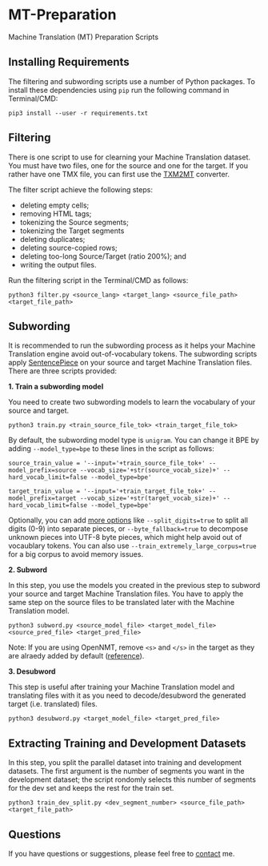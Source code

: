 # MT-Preparation
Machine Translation (MT) Preparation Scripts

## Installing Requirements

The filtering and subwording scripts use a number of Python packages. To install these dependencies using `pip` run the following command in Terminal/CMD:

```
pip3 install --user -r requirements.txt
```

## Filtering
There is one script to use for clearning your Machine Translation dataset. You must have two files, one for the source and one for the target. If you rather have one TMX file, you can first use the [TXM2MT](https://github.com/ymoslem/file-converters) converter.

The filter script achieve the following steps:
* deleting empty cells;
* removing HTML tags;
* tokenizing the Source segments;
* tokenizing the Target segments
* deleting duplicates;
* deleting source-copied rows;
* deleting too-long Source/Target (ratio 200%); and
* writing the output files.

Run the filtering script in the Terminal/CMD as follows:
```
python3 filter.py <source_lang> <target_lang> <source_file_path> <target_file_path>
```

## Subwording

It is recommended to run the subwording process as it helps your Machine Translation engine avoid out-of-vocabulary tokens. The subwording scripts apply [SentencePiece](https://github.com/google/sentencepiece) on your source and target Machine Translation files. There are three scripts provided:

**1. Train a subwording model**

You need to create two subwording models to learn the vocabulary of your source and target.

```
python3 train.py <train_source_file_tok> <train_target_file_tok>
```

By default, the subwording model type is `unigram`. You can change it BPE by adding `--model_type=bpe` to these lines in the script as follows:

```
source_train_value = '--input='+train_source_file_tok+' --model_prefix=source --vocab_size='+str(source_vocab_size)+' --hard_vocab_limit=false --model_type=bpe'
```

```
target_train_value = '--input='+train_target_file_tok+' --model_prefix=target --vocab_size='+str(target_vocab_size)+' --hard_vocab_limit=false --model_type=bpe'
```

Optionally, you can add [more options](https://github.com/google/sentencepiece/blob/master/doc/options.md) like `--split_digits=true` to split all digits (0-9) into separate pieces, or `--byte_fallback=true` to decompose unknown pieces into UTF-8 byte pieces, which might help avoid out of vocaublary tokens. You can also use `--train_extremely_large_corpus=true` for a big corpus to avoid memory issues.


**2. Subword**

In this step, you use the models you created in the previous step to subword your source and target Machine Translation files. You have to apply the same step on the source files to be translated later with the Machine Translation model.

```
python3 subword.py <source_model_file> <target_model_file> <source_pred_file> <target_pred_file>
```

Note: If you are using OpenNMT, remove `<s>` and `</s>` in the target as they are alraedy added by default ([reference](https://forum.opennmt.net/t/end-and-start-tokens/4570/2)).


**3. Desubword**

This step is useful after training your Machine Translation model and translating files with it as you need to decode/desubword the generated target (i.e. translated) files.

```
python3 desubword.py <target_model_file> <target_pred_file>
```

## Extracting Training and Development Datasets

In this step, you split the parallel dataset into training and development datasets. The first argument is the number of segments you want in the development dataset; the script rondomly selects this number of segments for the dev set and keeps the rest for the train set.

```
python3 train_dev_split.py <dev_segment_number> <source_file_path> <target_file_path>
```

## Questions
If you have questions or suggestions, please feel free to [contact](https://blog.machinetranslation.io/contact/) me.

